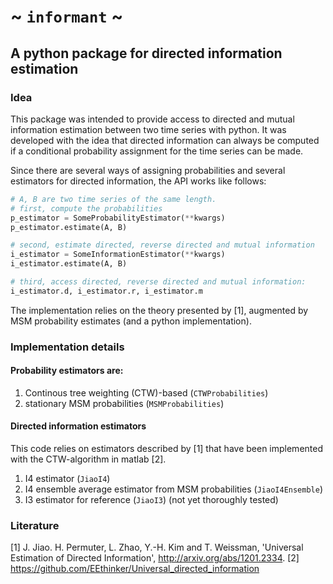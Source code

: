 # ~ `informant` ~
## A python package for directed information estimation
### Idea
This package was intended to provide access to directed and mutual
information estimation between two time series with python. It was
developed with the idea that directed information can always be computed
if a conditional probability assignment for the time series can be made.

Since there are several ways of assigning probabilities and several
estimators for directed information, the API works like follows:
```python
# A, B are two time series of the same length.
# first, compute the probabilities
p_estimator = SomeProbabilityEstimator(**kwargs)
p_estimator.estimate(A, B)

# second, estimate directed, reverse directed and mutual information
i_estimator = SomeInformationEstimator(**kwargs)
i_estimator.estimate(A, B)

# third, access directed, reverse directed and mutual information:
i_estimator.d, i_estimator.r, i_estimator.m
```

The implementation relies on the theory presented by [1], augmented by
MSM probability estimates (and a python implementation).

### Implementation details
#### Probability estimators are:
1) Continous tree weighting (CTW)-based (`CTWProbabilities`)
2) stationary MSM probabilities (`MSMProbabilities`)

#### Directed information estimators
This code relies on estimators described by [1] that have been
implemented with the CTW-algorithm in matlab [2].
1) I4 estimator (`JiaoI4`)
2) I4 ensemble average estimator from MSM probabilities (`JiaoI4Ensemble`)
3) I3 estimator for reference (`JiaoI3`) (not yet thoroughly tested)

### Literature
[1] J. Jiao. H. Permuter, L. Zhao, Y.-H. Kim and T. Weissman, 'Universal
    Estimation of Directed Information',
    http://arxiv.org/abs/1201.2334.
[2] https://github.com/EEthinker/Universal_directed_information
